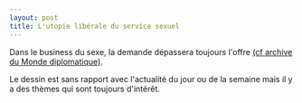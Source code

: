 ```yaml
---
layout: post
title: L'utopie libérale du service sexuel
---
```

Dans le business du sexe, la demande dépassera toujours l'offre [(cf archive du
Monde diplomatique)](http://www.monde-diplomatique.fr/2014/09/CHOLLET/50750).

Le dessin est sans rapport avec l'actualité du jour ou de la semaine
mais il y a des thèmes qui sont toujours d'intérêt.
